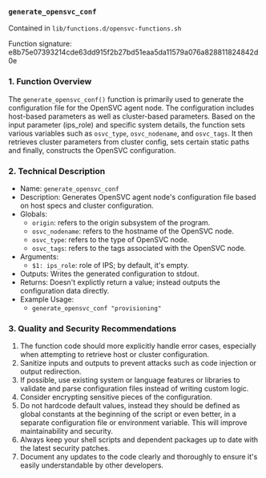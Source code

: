 ### `generate_opensvc_conf`

Contained in `lib/functions.d/opensvc-functions.sh`

Function signature: e8b75e07393214cde63dd915f2b27bd51eaa5da11579a076a828811824842d0e

### 1. Function Overview

The `generate_opensvc_conf()` function is primarily used to generate the configuration file for the OpenSVC agent node. The configuration includes host-based parameters as well as cluster-based parameters. Based on the input parameter (ips_role) and specific system details, the function sets various variables such as `osvc_type`, `osvc_nodename`, and `osvc_tags`. It then retrieves cluster parameters from cluster config, sets certain static paths and finally, constructs the OpenSVC configuration.

### 2. Technical Description

- Name: `generate_opensvc_conf`
- Description: Generates OpenSVC agent node's configuration file based on host specs and cluster configuration.
- Globals: 
  - `origin`: refers to the origin subsystem of the program.
  - `osvc_nodename`: refers to the hostname of the OpenSVC node.
  - `osvc_type`: refers to the type of OpenSVC node.
  - `osvc_tags`: refers to the tags associated with the OpenSVC node.
- Arguments: 
  - `$1: ips_role`: role of IPS; by default, it's empty.
- Outputs: Writes the generated configuration to stdout.
- Returns: Doesn't explictly return a value; instead outputs the configuration data directly.
- Example Usage:
  - `generate_opensvc_conf "provisioning"`

### 3. Quality and Security Recommendations

1. The function code should more explicitly handle error cases, especially when attempting to retrieve host or cluster configuration. 
2. Sanitize inputs and outputs to prevent attacks such as code injection or output redirection.
3. If possible, use existing system or language features or libraries to validate and parse configuration files instead of writing custom logic.
4. Consider encrypting sensitive pieces of the configuration.
5. Do not hardcode default values, instead they should be defined as global constants at the beginning of the script or even better, in a separate configuration file or environment variable. This will improve maintainability and security.
6. Always keep your shell scripts and dependent packages up to date with the latest security patches.
7. Document any updates to the code clearly and thoroughly to ensure it's easily understandable by other developers.

